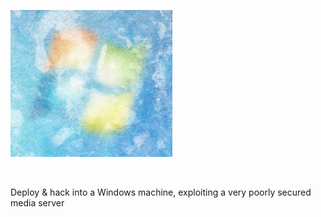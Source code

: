 
<p><a href="https://tryhackme.com/room/ice"><img src="https://raw.githubusercontent.com/DJShankyShoe/Website/master/assets/Platforms/TryHackMe/Ice/pb.png" alt="Ice"/></a></p><br>

<p>Deploy & hack into a Windows machine, exploiting a very poorly secured media server</p>
